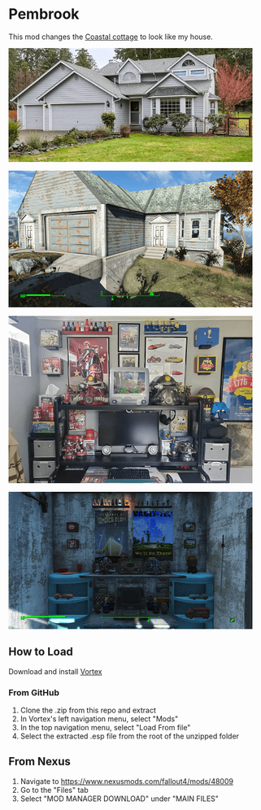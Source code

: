 # Pembrook
This mod changes the [Coastal cottage](https://fallout.fandom.com/wiki/Coastal_cottage) to look like my house.

![Screenshot](/documentation/pembrook_000.png)

![Screenshot](/documentation/pembrook_001.png)

![Screenshot](/documentation/pembrook_003.png)

![Screenshot](/documentation/pembrook_004.png)

## How to Load
Download and install [Vortex](https://www.nexusmods.com/about/vortex/)

### From GitHub
1. Clone the .zip from this repo and extract
1. In Vortex's left navigation menu, select "Mods"
1. In the top navigation menu, select "Load From file"
1. Select the extracted .esp file from the root of the unzipped folder

## From Nexus
1. Navigate to https://www.nexusmods.com/fallout4/mods/48009
1. Go to the "Files" tab
1. Select "MOD MANAGER DOWNLOAD" under "MAIN FILES"
